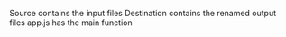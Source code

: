 Source contains the input files
Destination contains the renamed output files
app.js has the main function

